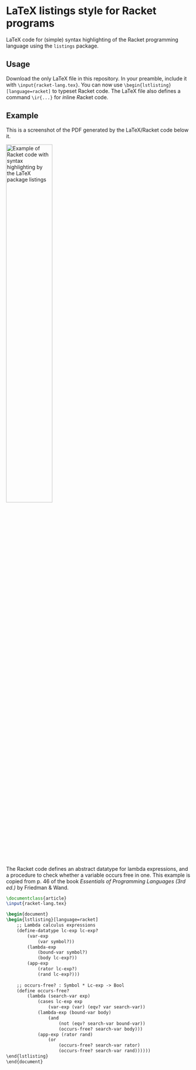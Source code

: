 # LaTeX listings style for Racket programs
LaTeX code for (simple) syntax highlighting of the Racket programming language using the `listings` package.

## Usage
Download the only LaTeX file in this repository. In your preamble, include it with `\input{racket-lang.tex}`. You can now use `\begin{lstlisting}[language=racket]` to typeset Racket code. The LaTeX file also defines a command `\ir{...}` for *i*nline *R*acket code.

## Example
This is a screenshot of the PDF generated by the LaTeX/Racket code below it.

<img src="https://user-images.githubusercontent.com/37484463/195584288-03e4224d-055e-459e-9f11-f6b80ac43eaf.png" alt="Example of Racket code with syntax highlighting by the LaTeX package listings" width="50%">

The Racket code defines an abstract datatype for lambda expressions, and a procedure to check whether a variable occurs free in one. This example is copied from p. 46 of the book *Essentials of Programming Languages (3rd ed.)* by Friedman & Wand.
```latex
\documentclass{article}
\input{racket-lang.tex}

\begin{document}
\begin{lstlisting}[language=racket]
	;; Lambda calculus expressions
	(define-datatype lc-exp lc-exp?
		(var-exp
			(var symbol?))
		(lambda-exp
			(bound-var symbol?)
			(body lc-exp?))
		(app-exp
			(rator lc-exp?)
			(rand lc-exp?)))
	
	;; occurs-free? : Symbol * Lc-exp -> Bool
	(define occurs-free?
		(lambda (search-var exp)
			(cases lc-exp exp
				(var-exp (var) (eqv? var search-var))
			(lambda-exp (bound-var body)
				(and
					(not (eqv? search-var bound-var))
					(occurs-free? search-var body)))
			(app-exp (rator rand)
				(or
					(occurs-free? search-var rator)
					(occurs-free? search-var rand))))))
\end{lstlisting}
\end{document}
```
